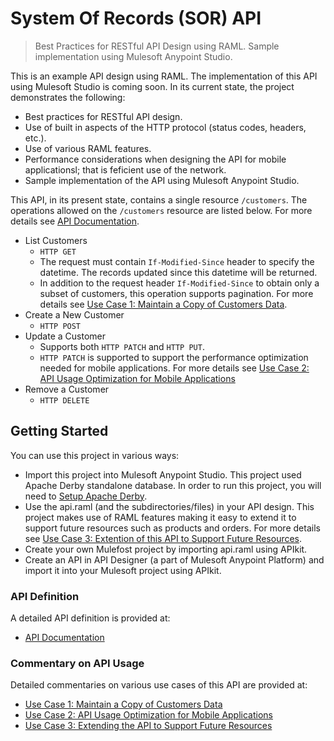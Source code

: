 ﻿# System Of Records (SOR) API
> Best Practices for RESTful API Design using RAML. Sample implementation using Mulesoft Anypoint Studio.

This is an example API design using RAML. The implementation of this API using Mulesoft Studio is coming soon. In its current state, the project demonstrates the following:

- Best practices for RESTful API design.
- Use of built in aspects of the HTTP protocol (status codes, headers, etc.).
- Use of various RAML features.
- Performance considerations when designing the API for mobile applicationsl; that is feficient use of the network.
- Sample implementation of the API using Mulesoft Anypoint Studio.

This API, in its present state, contains a single resource `/customers`. The operations allowed on the `/customers` resource are listed below.  For more details see [API Documentation](API_DOCUMENTATION.md).

- List Customers
  - `HTTP GET`
  - The request must contain `If-Modified-Since` header to specify the datetime. The records updated since this datetime will be returned.
  - In addition to the request header `If-Modified-Since` to obtain only a subset of customers, this operation supports pagination. For more details see [Use Case 1: Maintain a Copy of Customers Data](USE_CASE_1.md).
- Create a New Customer
  - `HTTP POST`
- Update a Customer
  - Supports both `HTTP PATCH` and `HTTP PUT`.
  - `HTTP PATCH` is supported to support the performance optimization needed for mobile applications. For more details see [Use Case 2: API Usage Optimization for Mobile Applications](USE_CASE_2.md)
- Remove a Customer
  - `HTTP DELETE`

## Getting Started

You can use this project in various ways:

- Import this project into Mulesoft Anypoint Studio. This project used Apache Derby standalone database. In order to run this project, you will need to [Setup Apache Derby](DERBY_SETUP.md).
- Use the api.raml (and the subdirectories/files) in your API design. This project makes use of RAML features making it easy to extend it to support future resources such as products and orders. For more details see [Use Case 3: Extention of this API to Support Future Resources](USE_CASE_3.md).
- Create your own Mulefost project by importing api.raml using APIkit.
- Create an API in API Designer (a part of Mulesoft Anypoint Platform) and import it into your Mulesoft project using APIkit.

### API Definition

A detailed API definition is provided at:

- [API Documentation](API_DOCUMENTATION.md)

### Commentary on API Usage

Detailed commentaries on various use cases of this API are provided at:

- [Use Case 1: Maintain a Copy of Customers Data](USE_CASE_1.md)
- [Use Case 2: API Usage Optimization for Mobile Applications](USE_CASE_2.md)
- [Use Case 3: Extending the API to Support Future Resources](USE_CASE_3.md)
